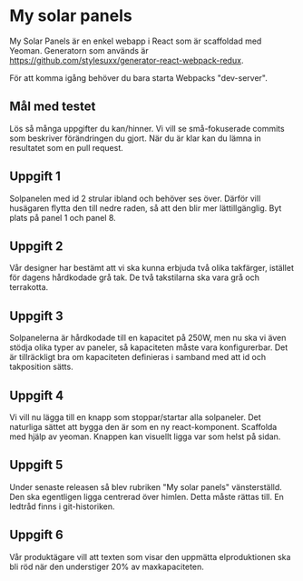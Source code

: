 # My solar panels

My Solar Panels är en enkel webapp i React som är scaffoldad med Yeoman. Generatorn som används är https://github.com/stylesuxx/generator-react-webpack-redux.

För att komma igång behöver du bara starta Webpacks "dev-server".

## Mål med testet
Lös så många uppgifter du kan/hinner. Vi vill se små-fokuserade commits som beskriver förändringen du gjort. När du är klar kan du lämna in resultatet som en pull request.

## Uppgift 1
Solpanelen med id 2 strular ibland och behöver ses över. Därför vill husägaren flytta den till nedre raden, så att den blir mer lättillgänglig. Byt plats på panel 1 och panel 8.

## Uppgift 2
Vår designer har bestämt att vi ska kunna erbjuda två olika takfärger, istället för dagens hårdkodade grå tak. De två takstilarna ska vara grå och terrakotta.

## Uppgift 3
Solpanelerna är hårdkodade till en kapacitet på 250W, men nu ska vi även stödja olika typer av paneler, så kapaciteten måste vara konfigurerbar. Det är tillräckligt bra om kapaciteten definieras i samband med att id och takposition sätts.

## Uppgift 4
Vi vill nu lägga till en knapp som stoppar/startar alla solpaneler. Det naturliga sättet att bygga den är som en ny react-komponent. Scaffolda med hjälp av yeoman. Knappen kan visuellt ligga var som helst på sidan.

## Uppgift 5
Under senaste releasen så blev rubriken "My solar panels" vänsterställd. Den ska egentligen ligga centrerad över himlen. Detta måste rättas till. En ledtråd finns i git-historiken.

## Uppgift 6
Vår produktägare vill att texten som visar den uppmätta elproduktionen ska bli röd när den understiger 20% av maxkapaciteten.